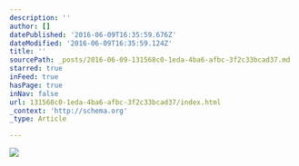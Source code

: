 ```yaml
---
description: ''
author: []
datePublished: '2016-06-09T16:35:59.676Z'
dateModified: '2016-06-09T16:35:59.124Z'
title: ''
sourcePath: _posts/2016-06-09-131568c0-1eda-4ba6-afbc-3f2c33bcad37.md
starred: true
inFeed: true
hasPage: true
inNav: false
url: 131568c0-1eda-4ba6-afbc-3f2c33bcad37/index.html
_context: 'http://schema.org'
_type: Article

---
```

![](https://the-grid-user-content.s3-us-west-2.amazonaws.com/ebd800cd-e85e-4a64-ac49-a33205ad1266.jpg)